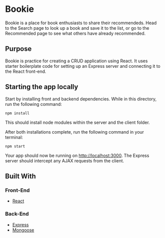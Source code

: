 # Bookie

Bookie is a place for book enthusiasts to share their recommendeds. Head to the Search page to look up a book and save it to the list, or go to the Recommended page to see what others have already recommended.

## Purpose

Bookie is practice for creating a CRUD application using React. It uses starter boilerplate code for setting up an Express server and connecting it to the React front-end.

## Starting the app locally

Start by installing front and backend dependencies. While in this directory, run the following command:

```
npm install
```

This should install node modules within the server and the client folder.

After both installations complete, run the following command in your terminal:

```
npm start
```

Your app should now be running on <http://localhost:3000>. The Express server should intercept any AJAX requests from the client.

## Built With

### Front-End

- [React](https://reactjs.org/)

### Back-End

- [Express](https://expressjs.com/)
- [Mongoose](https://mongoosejs.com/)
